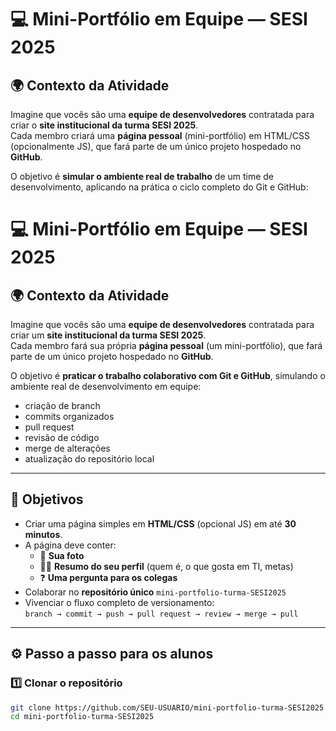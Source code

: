 # 💻 Mini-Portfólio em Equipe — SESI 2025

## 🌍 Contexto da Atividade
Imagine que vocês são uma **equipe de desenvolvedores** contratada para criar o **site institucional da turma SESI 2025**.  
Cada membro criará uma **página pessoal** (mini-portfólio) em HTML/CSS (opcionalmente JS), que fará parte de um único projeto hospedado no **GitHub**.  

O objetivo é **simular o ambiente real de trabalho** de um time de desenvolvimento, aplicando na prática o ciclo completo do Git e GitHub:





# 💻 Mini-Portfólio em Equipe — SESI 2025

## 🌍 Contexto da Atividade
Imagine que vocês são uma **equipe de desenvolvedores** contratada para criar um **site institucional da turma SESI 2025**.  
Cada membro fará sua própria **página pessoal** (um mini-portfólio), que fará parte de um único projeto hospedado no **GitHub**.  

O objetivo é **praticar o trabalho colaborativo com Git e GitHub**, simulando o ambiente real de desenvolvimento em equipe:
- criação de branch  
- commits organizados  
- pull request  
- revisão de código  
- merge de alterações  
- atualização do repositório local  

---

## 🎯 Objetivos
- Criar uma página simples em **HTML/CSS** (opcional JS) em até **30 minutos**.  
- A página deve conter:
  - 📸 **Sua foto**
  - 🧑‍💻 **Resumo do seu perfil** (quem é, o que gosta em TI, metas)
  - ❓ **Uma pergunta para os colegas**
- Colaborar no **repositório único** `mini-portfolio-turma-SESI2025`  
- Vivenciar o fluxo completo de versionamento:  
  `branch → commit → push → pull request → review → merge → pull`

---

## ⚙️ Passo a passo para os alunos

### 1️⃣ Clonar o repositório
```bash
git clone https://github.com/SEU-USUARIO/mini-portfolio-turma-SESI2025.git
cd mini-portfolio-turma-SESI2025

